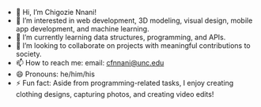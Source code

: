 - 👋 Hi, I’m Chigozie Nnani!
- 👀 I’m interested in web development, 3D modeling, visual design, mobile app development, and machine learning.
- 🌱 I’m currently learning data structures, programming, and APIs.
- 💞️ I’m looking to collaborate on projects with meaningful contributions to society.
- 📫 How to reach me: email: cfnnani@unc.edu
- 😄 Pronouns: he/him/his
- ⚡ Fun fact: Aside from programming-related tasks, I enjoy creating clothing designs, capturing photos, and creating video edits! 

<!---
chigoziennani/chigoziennani is a ✨ special ✨ repository because its `README.md` (this file) appears on your GitHub profile.
You can click the Preview link to take a look at your changes.
--->
